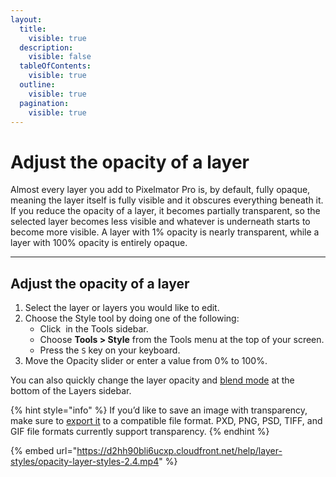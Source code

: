 ```yaml
---
layout:
  title:
    visible: true
  description:
    visible: false
  tableOfContents:
    visible: true
  outline:
    visible: true
  pagination:
    visible: true
---
```


# Adjust the opacity of a layer

Almost every layer you add to Pixelmator Pro is, by default, fully opaque, meaning the layer itself is fully visible and it obscures everything beneath it. If you reduce the opacity of a layer, it becomes partially transparent, so the selected layer becomes less visible and whatever is underneath starts to become more visible. A layer with 1% opacity is nearly transparent, while a layer with 100% opacity is entirely opaque.

***

## Adjust the opacity of a layer

1. Select the layer or layers you would like to edit.
2. Choose the Style tool by doing one of the following:
   * Click <img src="https://help.pixelmator.com/pixelmator-pro/3.5/assets/English/1576511015000.png" alt="" data-size="line"> in the Tools sidebar.
   * Choose **Tools > Style** from the Tools menu at the top of your screen.
   * Press the `S` key on your keyboard.
3. Move the Opacity slider or enter a value from 0% to 100%.

You can also quickly change the layer opacity and [blend mode](https://www.pixelmator.com/support/guide/pixelmator-pro/905) at the bottom of the Layers sidebar.

{% hint style="info" %}
If you’d like to save an image with transparency, make sure to [export it](https://www.pixelmator.com/support/guide/pixelmator-pro/798) to a compatible file format. PXD, PNG, PSD, TIFF, and GIF file formats currently support transparency.
{% endhint %}

{% embed url="https://d2hh90bli6ucxp.cloudfront.net/help/layer-styles/opacity-layer-styles-2.4.mp4" %}

